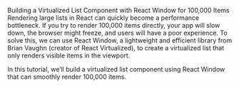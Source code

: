 Building a Virtualized List Component with React Window for 100,000 Items
Rendering large lists in React can quickly become a performance bottleneck. If you try to render 100,000 items directly, your app will slow down, the browser might freeze, and users will have a poor experience. To solve this, we can use React Window, a lightweight and efficient library from Brian Vaughn (creator of React Virtualized), to create a virtualized list that only renders visible items in the viewport.

In this tutorial, we’ll build a virtualized list component using React Window that can smoothly render 100,000 items.
